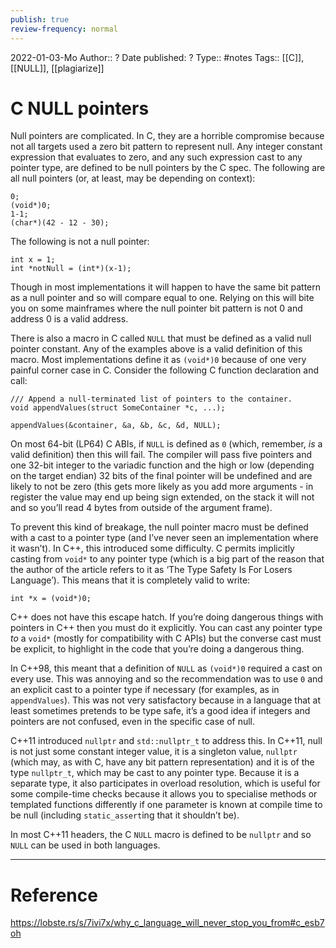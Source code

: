 ```yaml
---
publish: true
review-frequency: normal
---
```

2022-01-03-Mo
Author:: ?
Date published: ?
Type:: #notes
Tags:: [[C]], [[NULL]], [[plagiarize]]

# C NULL pointers

Null pointers are complicated. In C, they are a horrible compromise because not all targets used a zero bit pattern to represent null. Any integer constant expression that evaluates to zero, and any such expression cast to any pointer type, are defined to be null pointers by the C spec. The following are all null pointers (or, at least, may be depending on context):

```
0;
(void*)0;
1-1;
(char*)(42 - 12 - 30);
```

The following is not a null pointer:

```
int x = 1;
int *notNull = (int*)(x-1);
```

Though in most implementations it will happen to have the same bit pattern as a null pointer and so will compare equal to one. Relying on this will bite you on some mainframes where the null pointer bit pattern is not 0 and address 0 is a valid address.

There is also a macro in C called `NULL` that must be defined as a valid null pointer constant. Any of the examples above is a valid definition of this macro. Most implementations define it as `(void*)0` because of one very painful corner case in C. Consider the following C function declaration and call:

```
/// Append a null-terminated list of pointers to the container.
void appendValues(struct SomeContainer *c, ...);

appendValues(&container, &a, &b, &c, &d, NULL);
```

On most 64-bit (LP64) C ABIs, if `NULL` is defined as `0` (which, remember, _is_ a valid definition) then this will fail. The compiler will pass five pointers and one 32-bit integer to the variadic function and the high or low (depending on the target endian) 32 bits of the final pointer will be undefined and are likely to not be zero (this gets more likely as you add more arguments - in register the value may end up being sign extended, on the stack it will not and so you’ll read 4 bytes from outside of the argument frame).

To prevent this kind of breakage, the null pointer macro must be defined with a cast to a pointer type (and I’ve never seen an implementation where it wasn’t). In C++, this introduced some difficulty. C permits implicitly casting from `void*` to any pointer type (which is a big part of the reason that the author of the article refers to it as ‘The Type Safety Is For Losers Language’). This means that it is completely valid to write:

```
int *x = (void*)0;
```

C++ does not have this escape hatch. If you’re doing dangerous things with pointers in C++ then you must do it explicitly. You can cast any pointer type _to_ a `void*` (mostly for compatibility with C APIs) but the converse cast must be explicit, to highlight in the code that you’re doing a dangerous thing.

In C++98, this meant that a definition of `NULL` as `(void*)0` required a cast on every use. This was annoying and so the recommendation was to use `0` and an explicit cast to a pointer type if necessary (for examples, as in `appendValues`). This was not very satisfactory because in a language that at least sometimes pretends to be type safe, it’s a good idea if integers and pointers are not confused, even in the specific case of null.

C++11 introduced `nullptr` and `std::nullptr_t` to address this. In C++11, null is not just some constant integer value, it is a singleton value, `nullptr` (which may, as with C, have any bit pattern representation) and it is of the type `nullptr_t`, which may be cast to any pointer type. Because it is a separate type, it also participates in overload resolution, which is useful for some compile-time checks because it allows you to specialise methods or templated functions differently if one parameter is known at compile time to be null (including `static_assert`ing that it shouldn’t be).

In most C++11 headers, the C `NULL` macro is defined to be `nullptr` and so `NULL` can be used in both languages.

---
# Reference
https://lobste.rs/s/7ivi7x/why_c_language_will_never_stop_you_from#c_esb7oh